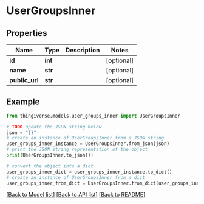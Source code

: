 # UserGroupsInner


## Properties

Name | Type | Description | Notes
------------ | ------------- | ------------- | -------------
**id** | **int** |  | [optional] 
**name** | **str** |  | [optional] 
**public_url** | **str** |  | [optional] 

## Example

```python
from thingiverse.models.user_groups_inner import UserGroupsInner

# TODO update the JSON string below
json = "{}"
# create an instance of UserGroupsInner from a JSON string
user_groups_inner_instance = UserGroupsInner.from_json(json)
# print the JSON string representation of the object
print(UserGroupsInner.to_json())

# convert the object into a dict
user_groups_inner_dict = user_groups_inner_instance.to_dict()
# create an instance of UserGroupsInner from a dict
user_groups_inner_from_dict = UserGroupsInner.from_dict(user_groups_inner_dict)
```
[[Back to Model list]](../README.md#documentation-for-models) [[Back to API list]](../README.md#documentation-for-api-endpoints) [[Back to README]](../README.md)


